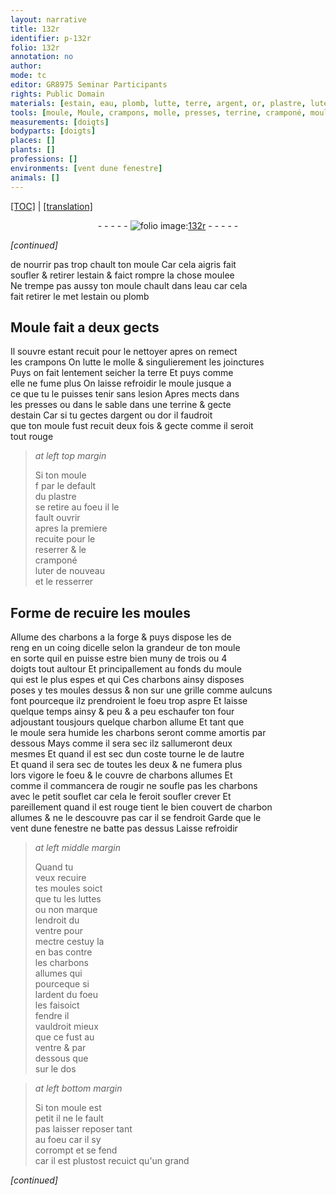```yaml
---
layout: narrative
title: 132r
identifier: p-132r
folio: 132r
annotation: no
author:
mode: tc
editor: GR8975 Seminar Participants
rights: Public Domain
materials: [estain, eau, plomb, lutte, terre, argent, or, plastre, luter, charbons, charbon, luttes]
tools: [moule, Moule, crampons, molle, presses, terrine, cramponé, moules, forge, grille, four, souflet]
measurements: [doigts]
bodyparts: [doigts]
places: []
plants: []
professions: []
environments: [vent dune fenestre]
animals: []
---
```


<p><a href="{{ site.baseurl }}/diplomatic/">[TOC]</a> | <a href="{{ site.baseurl }}/texts/p-132r_tl/" target="_blank">[translation]</a></p><div class="folio" align="center">- - - - - <a href="http://gallica.bnf.fr/ark:/12148/btv1b10500001g/f269.item.r=" target="_blank"><img src="https://cu-mkp.github.io/2017-workshop-edition/assets/photo-icon.png" alt="folio image: " style="display:inline-block; margin-bottom:-3px;"/>132r</a> - - - - - </div>  
 
*[continued]*
  
de nourrir pas trop chault ton <span class="tl">moule</span> Car cela aigris fait<br/> soufler & retirer l<span class="m">estain</span> & faict rompre la chose moulee<br/> Ne trempe pas aussy ton <span class="tl">moule</span> chault dans l<span class="m">eau</span> car cela<br/> fait retirer <span class="del">le met</span> l<span class="m">estain</span> ou <span class="m">plomb</span>
 
 
  

## <span class="tl">Moule</span> fait a deux gects

 
Il souvre estant recuit pour le nettoyer apres on remect<br/> les <span class="tl">crampons</span> On <span class="m">lutte</span> le <span class="tl">molle</span> & singulierement les joinctures<br/> Puys on fait lentement seicher la <span class="m">terre</span> Et puys comme<br/> elle ne fume plus On laisse refroidir le <span class="tl">moule</span> jusque a<br/> ce que tu le puisses tenir sans lesion Apres mects dans<br/> les <span class="tl">presses</span> ou dans le sable dans une <span class="tl">terrine</span> & gecte<br/> d<span class="m">estain</span> Car si tu gectes d<span class="m">argent</span> ou d<span class="m">or</span> il faudroit<br/> que ton <span class="tl">moule</span> fust recuit deux fois & gecte comme il seroit<br/> tout rouge
 
> *at left top margin*
> 
> 
>   Si ton <span class="tl">moule</span><br/> <span class="del">f</span> par le default<br/> du <span class="m">plastre</span><br/> se retire <span class="add">au foeu</span> il le<br/> fault ouvrir<br/> apres la premiere<br/> recuite pour le<br/> reserrer & le<br/> <span class="tl">cramponé</span><br/> <span class="m">luter</span> de nouveau<br/> et le resserrer
 
 
  

## Forme de recuire les <span class="tl">moules</span>

 
Allume des <span class="m">charbons</span> a la <span class="tl">forge</span> & puys dispose les de<br/> reng en un coing dicelle selon la grandeur de ton <span class="tl">moule</span><br/> en sorte quil en puisse estre bien muny de trois ou 4<br/> <span class="ms"><span class="bp">doigts</span></span> tout aultour Et principallement au fonds du <span class="tl">moule</span><br/> qui est le plus espes <span class="del">et qui</span> Ces <span class="m">charbons</span> ainsy disposes<br/> poses y tes <span class="tl">moules</span> dessus & non sur une <span class="tl">grille</span> comme aulcuns<br/> font pourceque ilz prendroient le foeu trop aspre Et laisse<br/> quelque temps ainsy & peu & a peu eschaufer ton <span class="tl">four</span><br/> adjoustant tousjours quelque <span class="m">charbon</span> allume Et tant que<br/> le <span class="tl">moule</span> sera humide les <span class="m">charbons</span> seront comme amortis par<br/> dessous Mays comme il sera sec ilz sallumeront deux<br/> mesmes Et quand il est sec dun coste tourne le de lautre<br/> Et quand il sera sec de toutes les deux & ne fumera plus<br/> lors vigore le foeu & le couvre de <span class="m">charbons</span> allumes Et<br/> comme il commancera de rougir ne soufle pas les <span class="m">charbons</span><br/> avec le petit <span class="tl">souflet</span> car cela le feroit <span class="del">soufler</span> crever Et<br/> pareillement quand il est rouge tient le bien couvert de <span class="m">charbon</span><br/> allumes & ne le descouvre pas car il se fendroit Garde que le<br/> <span class="env">vent dune fenestre</span> ne batte pas dessus Laisse refroidir
 
> *at left middle margin*
> 
> 
>   Quand tu<br/> veux recuire<br/> tes <span class="tl">moules</span> soict<br/> que tu les <span class="m">luttes</span><br/> ou non marque<br/> lendroit du<br/> ventre pour<br/> mectre cestuy la<br/> en bas contre<br/> les <span class="m">charbons</span><br/> allumes <span class="del">qui</span><br/> pourceque si<br/> lardent du foeu<br/> les faisoict<br/> fendre il<br/> vauldroit mieux<br/> que ce fust au<br/> ventre & par<br/> dessous que<br/> sur le dos 
 
> *at left bottom margin*
> 
> 
>   Si ton <span class="tl">moule</span> est<br/> petit il ne le fault<br/> pas laisser <span class="del">reposer</span> tant<br/> au foeu car il sy<br/> corrompt et se fend<br/> car il est plustost recuict qu'un grand
 
*[continued]*
 
